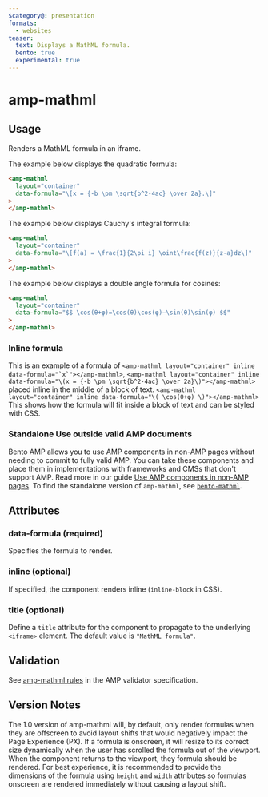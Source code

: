 ```yaml
---
$category@: presentation
formats:
  - websites
teaser:
  text: Displays a MathML formula.
  bento: true
  experimental: true
---
```


# amp-mathml

## Usage

Renders a MathML formula in an iframe.

The example below displays the quadratic formula:

```html
<amp-mathml
  layout="container"
  data-formula="\[x = {-b \pm \sqrt{b^2-4ac} \over 2a}.\]"
>
</amp-mathml>
```

The example below displays Cauchy's integral formula:

```html
<amp-mathml
  layout="container"
  data-formula="\[f(a) = \frac{1}{2\pi i} \oint\frac{f(z)}{z-a}dz\]"
>
</amp-mathml>
```

The example below displays a double angle formula for cosines:

```html
<amp-mathml
  layout="container"
  data-formula="$$ \cos(θ+φ)=\cos(θ)\cos(φ)−\sin(θ)\sin(φ) $$"
>
</amp-mathml>
```

### Inline formula

This is an example of a formula of `` <amp-mathml layout="container" inline data-formula="`x`"></amp-mathml> ``, `<amp-mathml layout="container" inline data-formula="\(x = {-b \pm \sqrt{b^2-4ac} \over 2a}\)"></amp-mathml>` placed inline in the middle of a block of text. `<amp-mathml layout="container" inline data-formula="\( \cos(θ+φ) \)"></amp-mathml>` This shows how the formula will fit inside a block of text and can be styled with CSS.

### Standalone Use outside valid AMP documents

Bento AMP allows you to use AMP components in non-AMP pages without needing to commit to fully valid AMP. You can take these components and place them in implementations with frameworks and CMSs that don't support AMP. Read more in our guide [Use AMP components in non-AMP pages](https://amp.dev/documentation/guides-and-tutorials/start/bento_guide/). To find the standalone version of `amp-mathml`, see [`bento-mathml`](./1.0/README.md).

## Attributes

### data-formula (required)

Specifies the formula to render.

### inline (optional)

If specified, the component renders inline (`inline-block` in CSS).

### title (optional)

Define a `title` attribute for the component to propagate to the underlying `<iframe>` element. The default value is `"MathML formula"`.

## Validation

See [amp-mathml rules](https://github.com/ampproject/amphtml/blob/main/extensions/amp-mathml/validator-amp-mathml.protoascii) in the AMP validator specification.

## Version Notes

The 1.0 version of amp-mathml will, by default, only render formulas when they are offscreen to avoid layout shifts that would negatively impact the Page Experience (PX). If a formula is onscreen, it will resize to its correct size dynamically when the user has scrolled the formula out of the viewport. When the component returns to the viewport, they formula should be rendered. For best experience, it is recommended to provide the dimensions of the formula using `height` and `width` attributes so formulas onscreen are rendered immediately without causing a layout shift.
